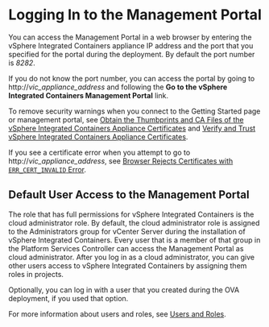 # Logging In to the Management Portal #

You can access the Management Portal in a web browser by entering the vSphere Integrated Containers appliance IP address and the port that you specified for the portal during the deployment. By default the port number is *8282*.

If you do not know the port number, you can access the portal by going to http://<i>vic_appliance_address</i> and following the **Go to the vSphere Integrated Containers Management Portal** link.

To remove security warnings when you connect to the Getting Started page or management portal, see [Obtain the Thumbprints and CA Files of the vSphere Integrated Containers Appliance Certificates](obtain_appliance_certs.md) and [Verify and Trust vSphere Integrated Containers Appliance Certificates](../vic_cloud_admin/trust_vic_certs.md).

If you see a certificate error when you attempt to go to http://<i>vic_appliance_address</i>, see [Browser Rejects Certificates with `ERR_CERT_INVALID` Error](ts_cert_error.md).

## Default User Access to the Management Portal ##

The role that has full permissions for vSphere Integrated Containers is the cloud administrator role. 
By default, the cloud administrator role is assigned to the Administrators group for vCenter Server during the installation of vSphere Integrated Containers. Every user that is a member of that group in the Platform Services Controller can access the Management Portal as cloud administrator. After you log in as a cloud administrator, you can give other users access to vSphere Integrated Containers by assigning them roles in projects.

Optionally, you can log in with a user that you created during the OVA deployment, if you used that option.

For more information about users and roles, see [Users and Roles](../vic_overview/introduction.md#usersandroles).
